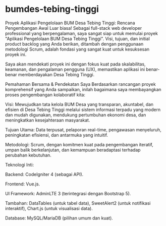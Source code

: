 # bumdes-tebing-tinggi
Proyek Aplikasi Pengelolaan BUM Desa Tebing Tinggi: Rencana Pengembangan Awal
Luar biasa! Sebagai full-stack web developer professional yang berpengalaman, saya sangat siap untuk memulai proyek "Aplikasi Pengelolaan BUM Desa Tebing Tinggi". Visi, tujuan, dan initial product backlog yang Anda berikan, ditambah dengan penggunaan metodologi Scrum, adalah fondasi yang sangat kuat untuk kesuksesan proyek ini.

Saya akan mendekati proyek ini dengan fokus kuat pada skalabilitas, keamanan, dan pengalaman pengguna (UX), memastikan aplikasi ini benar-benar memberdayakan Desa Tebing Tinggi.

Pemahaman Bersama & Pendekatan Saya
Berdasarkan rancangan proyek komprehensif yang Anda sampaikan, inilah bagaimana saya membayangkan proses pengembangan kolaboratif kita:

Visi: Mewujudkan tata kelola BUM Desa yang transparan, akuntabel, dan efisien di Desa Tebing Tinggi melalui sistem informasi terpadu yang modern dan mudah digunakan, mendukung pertumbuhan ekonomi desa, dan meningkatkan kesejahteraan masyarakat.

Tujuan Utama: Data terpusat, pelaporan real-time, pengawasan menyeluruh, peningkatan efisiensi, dan antarmuka yang intuitif.

Metodologi: Scrum, dengan komitmen kuat pada pengembangan iteratif, umpan balik berkelanjutan, dan kemampuan beradaptasi terhadap perubahan kebutuhan.

Teknologi Inti:

Backend: CodeIgniter 4 (sebagai API).

Frontend: Vue.js.

UI Framework: AdminLTE 3 (terintegrasi dengan Bootstrap 5).

Tambahan: DataTables (untuk tabel data), SweetAlert2 (untuk notifikasi interaktif), Chart.js (untuk visualisasi data).

Database: MySQL/MariaDB (pilihan umum dan kuat).

